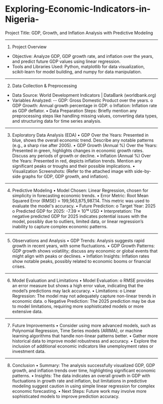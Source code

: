 # Exploring-Economic-Indicators-in-Nigeria-

Project Title: GDP, Growth, and Inflation Analysis with Predictive Modeling
________________________________________
1. Project Overview
- Objective: Analyze GDP, GDP growth rate, and inflation over the years, and predict future GDP values using linear regression.
- Tools and Libraries Used: Python, matplotlib for data visualization, scikit-learn for model building, and numpy for data manipulation.
________________________________________
2. Data Collection & Preprocessing
- Data Source: World Development Indicators | DataBank (worldbank.org)
- Variables Analyzed:
--	GDP: Gross Domestic Product over the years.
o	GDP Growth: Annual growth percentage in GDP.
o	Inflation: Inflation rate as GDP deflator.
•	Data Preparation Steps: Briefly mention any preprocessing steps like handling missing values, converting data types, and structuring data for time series analysis.
________________________________________
3. Exploratory Data Analysis (EDA)
•	GDP Over the Years: Presented in blue, shows the overall economic trend. Describe any notable patterns (e.g., a sharp rise after 2005).
•	GDP Growth (Annual %) Over the Years: Presented in green, highlights changes in economic growth rates. Discuss any periods of growth or decline.
•	Inflation (Annual %) Over the Years: Presented in red, depicts inflation trends. Mention any significant peaks or troughs and their possible implications.
•	Visualization Screenshots: (Refer to the attached image with side-by-side graphs for GDP, GDP growth, and inflation).
 
________________________________________
4. Predictive Modeling
•	Model Chosen: Linear Regression, chosen for simplicity in forecasting economic trends.
•	Error Metric: Root Mean Squared Error (RMSE) = 199,563,875,987.14. This metric was used to evaluate the model's accuracy.
•	Future Prediction:
o	Target Year: 2025
o	Predicted GDP for 2025: -7.39 × 10¹⁸ USD
•	Interpretation: The negative predicted GDP for 2025 indicates potential issues with the model, possibly due to outliers, limited data, or linear regression’s inability to capture complex economic patterns.
________________________________________
5. Observations and Analysis
•	GDP Trends: Analysis suggests rapid growth in recent years, with some fluctuations.
•	GDP Growth Patterns: GDP growth shows volatility; discuss any economic or global events that might align with peaks or declines.
•	Inflation Insights: Inflation rates show notable peaks, possibly related to economic booms or financial crises.
________________________________________

6. Model Evaluation and Limitations
•	Model Evaluation:
o	RMSE provides an error measure but shows a high error value, indicating that the model’s predictions may lack accuracy.
•	Limitations:
o	Linear Regression: The model may not adequately capture non-linear trends in economic data.
o	Negative Prediction: The 2025 prediction may be due to model limitations, requiring more sophisticated models or more extensive data.
________________________________________
7. Future Improvements
•	Consider using more advanced models, such as Polynomial Regression, Time Series models (ARIMA), or machine learning algorithms that handle non-linear patterns better.
•	Gather more historical data to improve model robustness and accuracy.
•	Explore the inclusion of additional economic indicators like unemployment rates or investment data.
________________________________________
8. Conclusion
•	Summary: The analysis successfully visualized GDP, GDP growth, and inflation trends over time, highlighting significant economic patterns.
•	Insights: The data indicates an overall growth in GDP with fluctuations in growth rate and inflation, but limitations in predictive modeling suggest caution in using simple linear regression for complex economic forecasting.
•	Next Steps: Future work may involve more sophisticated models to improve prediction accuracy.
